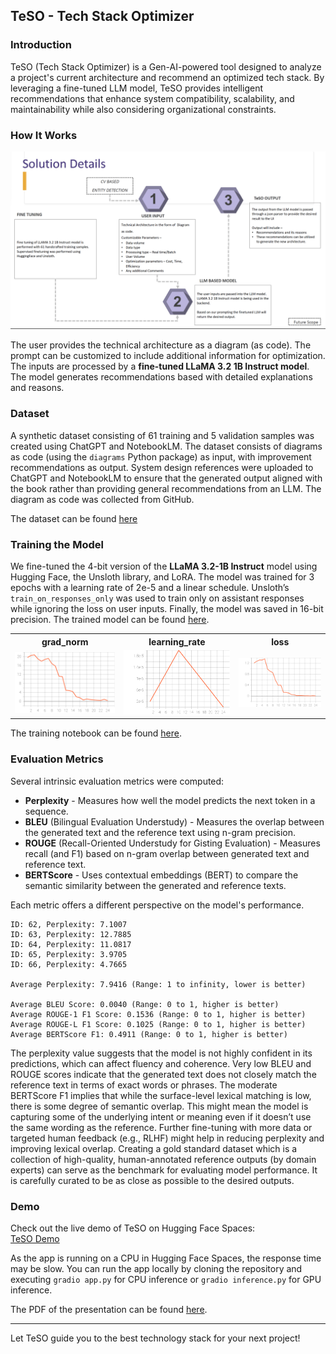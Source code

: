 ## TeSO - Tech Stack Optimizer

### Introduction
TeSO (Tech Stack Optimizer) is a Gen-AI-powered tool designed to analyze a project's current architecture and recommend an optimized tech stack. By leveraging a fine-tuned LLM model, TeSO provides intelligent recommendations that enhance system compatibility, scalability, and maintainability while also considering organizational constraints.

### How It Works
![](./images/TeSo-Workflow.png)

The user provides the technical architecture as a diagram (as code). The prompt can be customized to include additional information for optimization. The inputs are processed by a **fine-tuned LLaMA 3.2 1B Instruct model**. The model generates recommendations based with detailed explanations and reasons.

### Dataset
A synthetic dataset consisting of 61 training and 5 validation samples was created using ChatGPT and NotebookLM. The dataset consists of diagrams as code (using the `diagrams` Python package) as input, with improvement recommendations as output. System design references were uploaded to ChatGPT and NotebookLM to ensure that the generated output aligned with the book rather than providing general recommendations from an LLM. The diagram as code was collected from GitHub.

The dataset can be found [here](https://huggingface.co/datasets/gokul-pv/TeSo-Dataset)

### Training the Model

We fine-tuned the 4-bit version of the **LLaMA 3.2-1B Instruct** model using Hugging Face, the Unsloth library, and LoRA. The model was trained for 3 epochs with a learning rate of 2e-5 and a linear schedule. Unsloth’s `train_on_responses_only` was used to train only on assistant responses while ignoring the loss on user inputs. Finally, the model was saved in 16-bit precision. The trained model can be found [here](https://huggingface.co/gokul-pv/Llama-3.2-1B-Instruct-16bit-TeSO).


<table>
  <tr>
    <th>grad_norm</th>
    <th>learning_rate</th>
    <th>loss</th>
  </tr>
  <tr>
    <td><img src="./images/train_grad_norm.svg" alt="grad_norm" width="300"></td>
    <td><img src="./images/train_learning_rate.svg" alt="learning_rate" width="300"></td>
    <td><img src="./images/train_loss.svg" alt="loss" width="300"></td>
  </tr>
</table>


The training notebook can be found [here](./unsloth-llama.ipynb).

### Evaluation Metrics

Several intrinsic evaluation metrics were computed:

- **Perplexity** - Measures how well the model predicts the next token in a sequence.
- **BLEU** (Bilingual Evaluation Understudy) - Measures the overlap between the generated text and the reference text using n-gram precision. 
- **ROUGE** (Recall-Oriented Understudy for Gisting Evaluation) - Measures recall (and F1) based on n-gram overlap between generated text and reference text.  
- **BERTScore** - Uses contextual embeddings (BERT) to compare the semantic similarity between the generated and reference texts. 

Each metric offers a different perspective on the model's performance.

```
ID: 62, Perplexity: 7.1007
ID: 63, Perplexity: 12.7885
ID: 64, Perplexity: 11.0817
ID: 65, Perplexity: 3.9705
ID: 66, Perplexity: 4.7665

Average Perplexity: 7.9416 (Range: 1 to infinity, lower is better)

Average BLEU Score: 0.0040 (Range: 0 to 1, higher is better)
Average ROUGE-1 F1 Score: 0.1536 (Range: 0 to 1, higher is better)
Average ROUGE-L F1 Score: 0.1025 (Range: 0 to 1, higher is better)
Average BERTScore F1: 0.4911 (Range: 0 to 1, higher is better)
```


The perplexity value suggests that the model is not highly confident in its predictions, which can affect fluency and coherence. Very low BLEU and ROUGE scores indicate that the generated text does not closely match the reference text in terms of exact words or phrases. The moderate BERTScore F1 implies that while the surface-level lexical matching is low, there is some degree of semantic overlap. This might mean the model is capturing some of the underlying intent or meaning even if it doesn’t use the same wording as the reference. Further fine-tuning with more data or targeted human feedback (e.g., RLHF) might help in reducing perplexity and improving lexical overlap. Creating a gold standard dataset which is a collection of high-quality, human-annotated reference outputs (by domain experts) can serve as the benchmark for evaluating model performance. It is carefully curated to be as close as possible to the desired outputs.


### Demo
Check out the live demo of TeSO on Hugging Face Spaces:  
[TeSO Demo](https://huggingface.co/spaces/gokul-pv/TeSo)

As the app is running on a CPU in Hugging Face Spaces, the response time may be slow. You can run the app locally by cloning the repository and executing `gradio app.py` for CPU inference or `gradio inference.py` for GPU inference.

The PDF of the presentation can be found [here](./TeSo_PPT.pdf).

---

Let TeSO guide you to the best technology stack for your next project!

